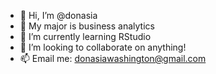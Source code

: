- 👋 Hi, I’m @donasia
- 👀 My major is business analytics
- 🌱 I’m currently learning RStudio
- 💞️ I’m looking to collaborate on anything!
- 📫 Email me: donasiawashington@gmail.com

<!---
donasia/donasia is a ✨ special ✨ repository because its `README.md` (this file) appears on your GitHub profile.
You can click the Preview link to take a look at your changes.
--->
